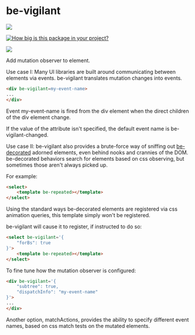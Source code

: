 # be-vigilant

<a href="https://nodei.co/npm/be-vigilant/"><img src="https://nodei.co/npm/be-vigilant.png"></a>

[![How big is this package in your project?](https://img.shields.io/bundlephobia/minzip/be-vigilant?style=for-the-badge)](https://bundlephobia.com/result?p=be-vigilant)

<img src="http://img.badgesize.io/https://cdn.jsdelivr.net/npm/be-vigilant?compression=gzip">

Add mutation observer to element.

Use case I:  Many UI libraries are built around communicating between elements via events.  be-vigilant translates mutation changes into events.

```html
<div be-vigilant=my-event-name>
...
</div>
```

Event my-event-name is fired from the div element when the direct children of the div element change.

If the value of the attribute isn't specified, the default event name is be-vigilant-changed.

Use case II:  be-vigilant also provides a brute-force way of sniffing out [be-decorated](https://github.com/bahrus/be-decorated) adorned elements, even behind nooks and crannies of the DOM.  be-decorated behaviors search for elements based on css observing, but sometimes those aren't always picked up.

For example:

```html
<select>
    <template be-repeated></template>
</select>
```

Using the standard ways be-decorated elements are registered via css animation queries, this template simply won't be registered.

be-vigilant will cause it to register, if instructed to do so:

```html
<select be-vigilant='{
    "forBs": true
}'>
    <template be-repeated></template>
</select>
```

To fine tune how the mutation observer is configured:

```html
<div be-vigilant='{
    "subtree": true,
    "dispatchInfo": "my-event-name"
}'>
...
</div>
```

Another option, matchActions, provides the ability to specify different event names, based on css match tests on the mutated elements.


